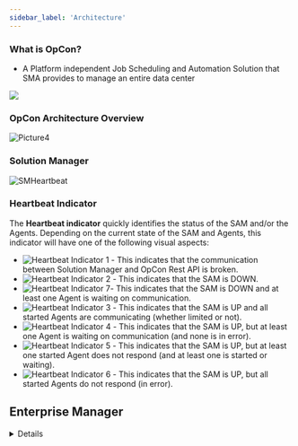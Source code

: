 ```yaml
---
sidebar_label: 'Architecture'
---
```


### What is OpCon?

* A Platform independent Job Scheduling and Automation Solution that SMA provides to manage an entire data center

![](../static/imgbasic/Picture3.png)

### OpCon Architecture Overview

![Picture4](../static/imgbasic/Picture4.png)

### Solution Manager

![SMHeartbeat](../static/imgbasic/SMHeartbeat.png)

### Heartbeat Indicator

The **Heartbeat indicator** quickly identifies the status of the SAM and/or the Agents. Depending on the current state of the SAM and Agents, this indicator will have one of the following visual aspects:

- ![Heartbeat Indicator 1](../static/imgbasic/HeartbeatIndicator1.png "Heartbeat Indicator 1") - This indicates that the communication between Solution Manager and OpCon Rest API is broken.
- ![Heartbeat Indicator 2](../static/imgbasic/HeartbeatIndicator2.png "Heartbeat Indicator 2") - This indicates that the SAM is DOWN.
- ![Heartbeat Indicator 7](../static/imgbasic/HeartbeatIndicator7.png "Heartbeat Indicator 7")- This indicates that the SAM is DOWN and at least one Agent is waiting on communication.
- ![Heartbeat Indicator 3](../static/imgbasic/HeartbeatIndicator3.png "Heartbeat Indicator 3") - This indicates that the SAM is UP and all started Agents are communicating (whether limited or not).
- ![Heartbeat Indicator 4](../static/imgbasic/HeartbeatIndicator4.png "Heartbeat Indicator 4") - This indicates that the SAM is UP, but at least one Agent is waiting on communication (and none is in error).
- ![Heartbeat Indicator 5](../static/imgbasic/HeartbeatIndicator5.png "Heartbeat Indicator 5") - This indicates that the SAM is UP, but at least one started Agent does not respond (and at least one is started or waiting).
- ![Heartbeat Indicator 6](../static/imgbasic/HeartbeatIndicator6.png "Heartbeat Indicator 6") - This indicates that the SAM is UP, but all started Agents do not respond (in error).



## Enterprise Manager

<details>

![Picture5](../static/imgbasic/Picture5.png)

</details>
